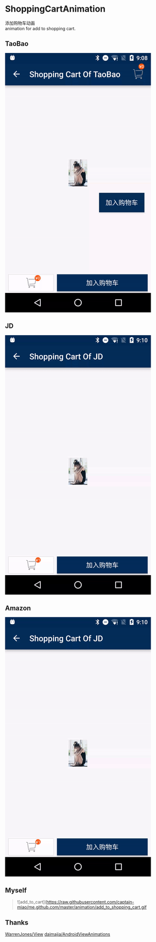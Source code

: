 # ShoppingCartAnimation

添加购物车动画  
animation for add to shopping cart.

## TaoBao
![add_to_cart](https://raw.githubusercontent.com/captain-miao/me.github.com/master/animation/add_to_cart_taobao.gif)
## JD
![add_to_cart](https://raw.githubusercontent.com/captain-miao/me.github.com/master/animation/add_to_cart.gif)
## Amazon
![add_to_cart](https://raw.githubusercontent.com/captain-miao/me.github.com/master/animation/add_to_cart.gif)
## Myself
> ![add_to_cart](https://raw.githubusercontent.com/captain-miao/me.github.com/master/animation/add_to_shopping_cart.gif

## Thanks
[WarrenJones/View](https://github.com/WarrenJones/View)
[daimajia/AndroidViewAnimations](https://github.com/daimajia/AndroidViewAnimations)